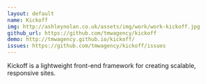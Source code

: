 ```yaml
---
layout: default
name: Kickoff
img: http://ashleynolan.co.uk/assets/img/work/work-kickoff.jpg
github_url: https://github.com/tmwagency/kickoff
demo: http://tmwagency.github.io/kickoff/
issues: https://github.com/tmwagency/kickoff/issues
---
```

Kickoff is a lightweight front-end framework for creating scalable, responsive sites.